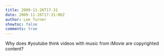 ```yaml
---
title: 2009-11-26T17-31
date: 2009-11-26T17:31:06Z
author: Lee Turner
showtoc: false
comments: true
---
```


Why does #youtube think videos with music from iMovie are copyrighted content?


